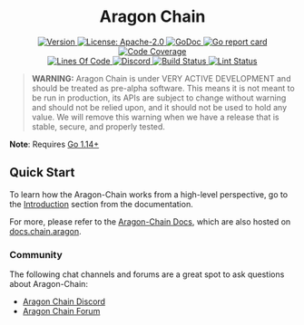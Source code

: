 <!--
parent:
  order: false
-->

<div align="center">
  <h1> Aragon Chain </h1>
</div>

<div align="center">
  <a href="https://github.com/aragon/aragon-chain/releases/latest">
    <img alt="Version" src="https://img.shields.io/github/tag/aragon/aragon-chain.svg" />
  </a>
  <a href="https://github.com/aragon/aragon-chain/blob/main/LICENSE">
    <img alt="License: Apache-2.0" src="https://img.shields.io/github/license/aragon/aragon-chain.svg" />
  </a>
  <a href="https://pkg.go.dev/github.com/aragon/aragon-chain?tab=doc">
    <img alt="GoDoc" src="https://godoc.org/github.com/aragon/aragon-chain?status.svg" />
  </a>
  <a href="https://goreportcard.com/report/github.com/aragon/aragon-chain">
    <img alt="Go report card" src="https://goreportcard.com/badge/github.com/aragon/aragon-chain"/>
  </a>
  <a href="https://codecov.io/gh/aragon/aragon-chain">
    <img alt="Code Coverage" src="https://codecov.io/gh/aragon/aragon-chain/branch/main/graph/badge.svg"/>
  </a>
</div>
<div align="center">
  <a href="https://github.com/aragon/aragon-chain">
    <img alt="Lines Of Code" src="https://tokei.rs/b1/github/aragon/aragon-chain" />
  </a>
  <a href="https://discordapp.com/invite/eqQJkdp">
    <img alt="Discord" src="https://img.shields.io/discord/669268347736686612.svg" />
  </a>
  <a href="https://github.com/aragon/aragon-chain/actions?query=workflow%3ABuild">
    <img alt="Build Status" src="https://github.com/aragon/aragon-chain/workflows/Build/badge.svg" />
  </a>
  <a href="https://github.com/aragon/aragon-chain/actions?query=workflow%3ALint">
    <img alt="Lint Status" src="https://github.com/aragon/aragon-chain/workflows/Lint/badge.svg" />
  </a>
</div>

> **WARNING:** Aragon Chain is under VERY ACTIVE DEVELOPMENT and should be treated as pre-alpha software. This means it is not meant to be run in production, its APIs are subject to change without warning and should not be relied upon, and it should not be used to hold any value. We will remove this warning when we have a release that is stable, secure, and properly tested.

**Note**: Requires [Go 1.14+](https://golang.org/dl/)

## Quick Start

To learn how the Aragon-Chain works from a high-level perspective, go to the [Introduction](./docs/intro/overview.md) section from the documentation.

For more, please refer to the [Aragon-Chain Docs](./docs/), which are also hosted on [docs.chain.aragon](https://docs.chain.aragon.org/).

### Community

The following chat channels and forums are a great spot to ask questions about Aragon-Chain:

- [Aragon Chain Discord](https://discord.gg/DAsyK7)
- [Aragon Chain Forum](https://forum.aragon.org/c/aragon-chain)
